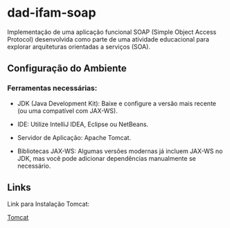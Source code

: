 # dad-ifam-soap
Implementação de uma aplicação funcional SOAP (Simple Object Access Protocol) desenvolvida como parte de uma atividade educacional para explorar arquiteturas orientadas a serviços (SOA).


## Configuração do Ambiente

### Ferramentas necessárias:

- JDK (Java Development Kit): Baixe e configure a versão mais recente (ou uma compatível com JAX-WS).

- IDE: Utilize IntelliJ IDEA, Eclipse ou NetBeans.

- Servidor de Aplicação: Apache Tomcat.

- Bibliotecas JAX-WS: Algumas versões modernas já incluem JAX-WS no JDK, mas você pode adicionar dependências manualmente se necessário.


## Links

Link para Instalação Tomcat:

[Tomcat](https://github.com/matiassingers/awesome-readme)

